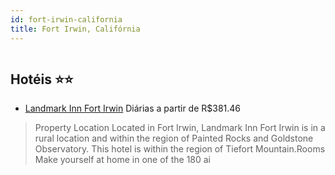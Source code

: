 ```yaml
---
id: fort-irwin-california
title: Fort Irwin, Califórnia
---
```


<center><img src="https://assets.cosmos-data.com/1/0b18def0350ae401dc98d52567d9e7eb/445635.jpg" alt="" /></center>


## Hotéis ⭐️⭐️

-    [Landmark Inn Fort Irwin](https://www.hurb.com/aud/https://www.hurb.com/hoteis/fort-irwin/landmark-inn-fort-irwin-JNP-JP239299?cmp=18055) Diárias a partir de R$381.46
   > Property Location Located in Fort Irwin, Landmark Inn Fort Irwin is in a rural location and within the region of Painted Rocks and Goldstone Observatory.  This hotel is within the region of Tiefort Mountain.Rooms Make yourself at home in one of the 180 ai
